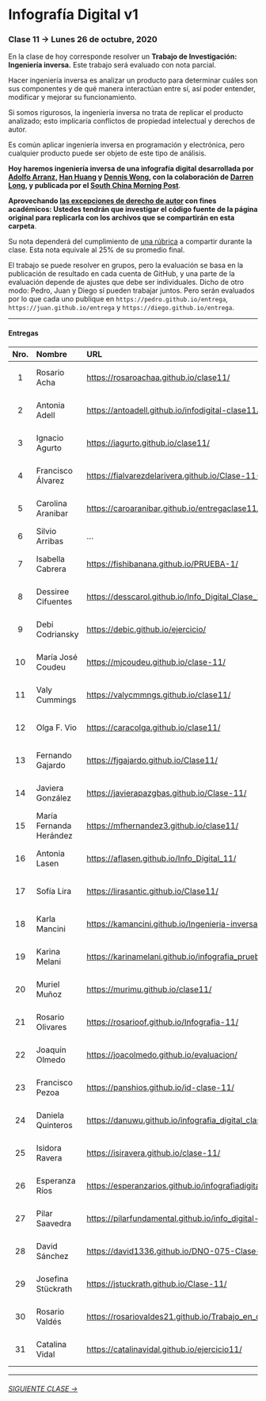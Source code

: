 # Infografía Digital v1

### Clase 11 → Lunes 26 de octubre, 2020

En la clase de hoy corresponde resolver un **Trabajo de Investigación: Ingeniería inversa.** Este trabajo será evaluado con nota parcial.

Hacer ingeniería inversa es analizar un producto para determinar cuáles son sus componentes y de qué manera interactúan entre sí, así poder entender, modificar y mejorar su funcionamiento.

Si somos rigurosos, la ingeniería inversa no trata de replicar el producto analizado; esto implicaría conflictos de propiedad intelectual y derechos de autor. 

Es común aplicar ingeniería inversa en programación y electrónica, pero cualquier producto puede ser objeto de este tipo de análisis.

**Hoy haremos ingeniería inversa de una infografía digital desarrollada por [Adolfo Arranz](https://www.scmp.com/author/adolfo-arranz), [Han Huang](https://www.scmp.com/author/han-huang) y [Dennis Wong](https://www.scmp.com/author/dennis-wong), con la colaboración de [Darren Long](https://www.scmp.com/author/darren-long), y publicada por el [South China Morning Post](https://www.scmp.com/author/scmp-graphics)**. 

**Aprovechando [las excepciones de derecho de autor](https://www.bcn.cl/leyfacil/recurso/propiedad-intelectual-(derechos-de-autor)) con fines académicos: Ustedes tendrán que investigar el código fuente de la página original para replicarla con los archivos que se compartirán en esta carpeta**.

Su nota dependerá del cumplimiento de [una rúbrica](https://docs.google.com/spreadsheets/d/1hqLKj2TIXN7hLf6NabEdzGUTR2I3ka5Uhaes2c7ODFw/edit?usp=sharing) a compartir durante la clase. Esta nota equivale al 25% de su promedio final.

El trabajo se puede resolver en grupos, pero la evaluación se basa en la publicación de resultado en cada cuenta de GitHub, y una parte de la evaluación depende de ajustes que debe ser individuales. Dicho de otro modo: Pedro, Juan y Diego sí pueden trabajar juntos. Pero serán evaluados por lo que cada uno publique en `https://pedro.github.io/entrega`, `https://juan.github.io/entrega` y `https://diego.github.io/entrega`.

- - - - - - - - - - - -

#### Entregas

| Nro.  | Nombre | URL | Entrega |
|:-----:|:-------|:--------|:-----:|
| 1 | Rosario Acha | https://rosaroachaa.github.io/clase11/ | 26 oct. 2020 17:02 |
| 2 | Antonia Adell | https://antoadell.github.io/infodigital-clase11/ | 26 oct. 2020 22:00 |
| 3 | Ignacio Agurto | https://iagurto.github.io/clase11/ | 2 nov. 2020 1:43 |
| 4 | Francisco Álvarez | https://fialvarezdelarivera.github.io/Clase-11-FARK/ | 26 oct. 2020 20:28 |
| 5 | Carolina Aranibar | https://caroaranibar.github.io/entregaclase11/ | 26 oct. 2020 15:55 |
| 6 | Silvio Arribas | … | … |
| 7 | Isabella Cabrera | https://fishibanana.github.io/PRUEBA-1/ | 26 oct. 2020 14:48 |
| 8 | Dessiree Cifuentes | https://desscarol.github.io/Info_Digital_Clase_11/ | 26 oct. 2020 14:23 |
| 9 | Debi Codriansky | https://debic.github.io/ejercicio/ | 26 oct. 2020 16:27 |
| 10 | María José Coudeu | https://mjcoudeu.github.io/clase-11/ | 26 oct. 2020 16:29 |
| 11 | Valy Cummings | https://valycmmngs.github.io/clase11/ | 26 oct. 2020 23:35 |
| 12 | Olga F. Vio | https://caracolga.github.io/clase11/ | 26 oct. 2020 16:45 |
| 13 | Fernando Gajardo | https://fjgajardo.github.io/Clase11/ | 26 oct. 2020 12:12 |
| 14 | Javiera González | https://javierapazgbas.github.io/Clase-11/ | 26 oct. 2020 18:06 |
| 15 | María Fernanda Herández | https://mfhernandez3.github.io/clase11/ | 26 oct. 2020 18:16 |
| 16 | Antonia Lasen | https://aflasen.github.io/Info_Digital_11/ | 26 oct. 2020 18:45 |
| 17 | Sofía Lira | https://lirasantic.github.io/Clase11/ | 26 oct. 2020 22:20 |
| 18 | Karla Mancini | https://kamancini.github.io/Ingenieria-inversa/ | 26 oct. 2020 20:45 |
| 19 | Karina Melani | https://karinamelani.github.io/infografia_prueba1/ | 26 oct. 2020 14:47 |
| 20 | Muriel Muñoz | https://murimu.github.io/clase11/ | 26 oct. 2020 15:48 |
| 21 | Rosario Olivares | https://rosarioof.github.io/Infografia-11/ | 26 oct. 2020 12:53 |
| 22 | Joaquín Olmedo | https://joacolmedo.github.io/evaluacion/ | 26 oct. 2020 16:30 |
| 23 | Francisco Pezoa | https://panshios.github.io/id-clase-11/ | 26 oct. 2020 16:32 |
| 24 | Daniela Quinteros | https://danuwu.github.io/infografia_digital_clase11/ | 26 oct. 2020 23:42 |
| 25 | Isidora Ravera | https://isiravera.github.io/clase-11/ | 26 oct. 2020 15:42 | 
| 26 | Esperanza Ríos | https://esperanzarios.github.io/infografiadigital11/ | 26 oct. 2020 13:33 | 
| 27 | Pilar Saavedra | https://pilarfundamental.github.io/info_digital-11/ | 26 oct. 2020 18:29 |
| 28 | David Sánchez | https://david1336.github.io/DNO-075-Clase-11/ | 26 oct. 2020 18:28 |
| 29 | Josefina Stückrath | https://jstuckrath.github.io/Clase-11/ | 27 oct. 2020 13:21 |
| 30 | Rosario Valdés | https://rosariovaldes21.github.io/Trabajo_en_clases_09/ |	26 oct. 2020 12:04 |
| 31 | Catalina Vidal | https://catalinavidal.github.io/ejercicio11/ | 26 oct. 2020 22:26 |

- - - - - - - -

###### [SIGUIENTE CLASE →](https://github.com/profesorfaco/dno075-2020/tree/gh-pages/clase-12)
